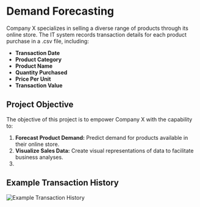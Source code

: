 # Demand Forecasting

Company X specializes in selling a diverse range of products through its online store. The IT system records transaction details for each product purchase in a .csv file, including:

- **Transaction Date**
- **Product Category**
- **Product Name**
- **Quantity Purchased**
- **Price Per Unit**
- **Transaction Value**

## Project Objective

The objective of this project is to empower Company X with the capability to:

1. **Forecast Product Demand:** Predict demand for products available in their online store.
2. **Visualize Sales Data:** Create visual representations of data to facilitate business analyses.
3. 
## Example Transaction History
![Example Transaction History](https://github.com/PiotrCheski/DemandForecasting/assets/61555492/2ec44bfb-8611-4a9e-93d5-d8b789262275)
